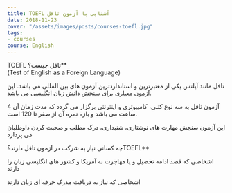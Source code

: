 ```yaml
---
title: TOEFL آشنایی با آزمون تافل
date: 2018-11-23
cover: "/assets/images/posts/courses-toefl.jpg"
tags:
- courses
course: English
---
```

TOEFL تافل چیست؟**  
(Test of English as a Foreign Language)

تافل مانند آیلتس یکی از معتبرترین و استانداردترین آزمون های بین المللی می باشد.  این آزمون معیاری برای سنجش دانش زبان انگلیسی  می باشد.

 آزمون تاقل به سه نوع کتبی، کامپیوتری و اینترنتی برگزار می گردد که مدت زمان آن 4 ساعت می باشد و بازه نمره آن از صفر تا 120 است.

این آزمون سنجش مهارت های نوشتاری، شنیداری، درک مطلب و صحبت کردن داوطلبان می پردازد

چه کسانی نیاز به شرکت در آزمون تافل دارند؟TOEFL**

اشخاصی که قصد ادامه تحصیل و یا مهاجرت به آمریکا و کشور های انگلیسی زبان را دارند 

اشخاصی که نیاز به دریافت مدرک حرفه ای زبان دارند
